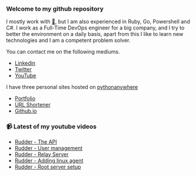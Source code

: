 ### Welcome to my github repository

I mostly work with [:snake:](https://www.python.org/), but I am also experienced in Ruby, Go, Powershell and C#. I work as a Full-Time DevOps engineer for a big company, and I try to better the environment on a daily basis, apart from this I like to learn new technologies and I am a competent problem solver.

You can contact me on the following mediums.
- [Linkedin](https://www.linkedin.com/in/r3ap3rpy)
- [Twitter](https://twitter.com/r3ap3rpy)
- [YouTube](https://www.youtube.com/channel/UC1qkMXH8d2I9DDAtBSeEHqg)

I have three personal sites hosted on [pythonanywhere](https://www.pythonanywhere.com/)
- [Portfolio](http://r3ap3rpy.pythonanywhere.com/)
- [URL Shortener](http://shortenpy.pythonanywhere.com/)
- [Github.io](https://r3ap3rpy.github.io/)

### :video_camera: Latest of my youtube videos
<!-- YOUTUBE:START -->
- [Rudder - The API](https://www.youtube.com/watch?v=kiOXXUwZ0JM)
- [Rudder - User management](https://www.youtube.com/watch?v=KSH_JFpufnc)
- [Rudder - Relay Server](https://www.youtube.com/watch?v=2470JERuwTY)
- [Rudder - Adding linux agent](https://www.youtube.com/watch?v=7TKqUPGykg0)
- [Rudder - Root server setup](https://www.youtube.com/watch?v=tWj2E6v04Go)
<!-- YOUTUBE:END -->


